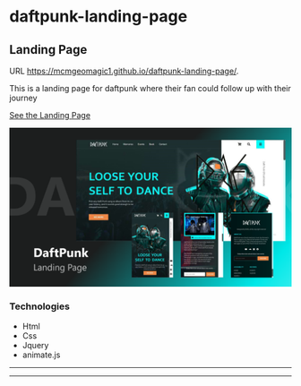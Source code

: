 # daftpunk-landing-page
## Landing Page
URL https://mcmgeomagic1.github.io/daftpunk-landing-page/.


This is a landing page for daftpunk where their fan could follow up with their journey

[See the Landing Page]([https://mcmpokedex.herokuapp.com](https://mcmgeomagic1.github.io/daftpunk-landing-page/.))

![daft](daft.png)

### Technologies
* Html
* Css
* Jquery
* animate.js

---
---


